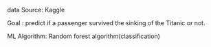 data Source: Kaggle

Goal :  predict if a passenger survived the sinking of the Titanic or not.

ML Algorithm: Random forest algorithm(classification)
